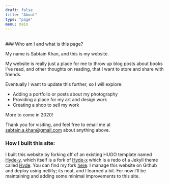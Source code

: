 ```yaml
---
draft: false
title: "About"
type: "page"
menu: main
---
```



<br>
### Who am I and what is this page?

My name is Sabtain Khan, and this is my website. 

My website is really just a place for me to throw up blog posts about books I've read, and other thoughts on reading, that I want to store and share with friends.

Eventually I want to update this further, so I will explore:

- Adding a portfolio or posts about my photography
- Providing a place for my art and design work
- Creating a shop to sell my work

More to come in 2020!


Thank you for visiting, and feel free to email me at [sabtain.a.khan@gmail.com](mailto:sabtain.a.khan@gmail.com) about anything above.

### How I built this site:

I built this website by forking off of an existing HUGO template named [Hyde-y](https://github.com/enten/hyde-y), which itself is a fork of [Hyde-x](https://github.com/zyro/hyde-x) which is a redo of a Jekyll theme called [Hyde](https://github.com/poole/hyde). You can find my fork [here](https://github.com/SaturdaysinthePark/hyde-y). I manage this website on Github and deploy using netlify; its neat, and I learned a bit. For now I'll be maintaining and adding some minimal improvements to this site.
